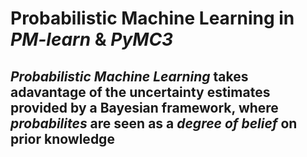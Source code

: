 # Probabilistic Machine Learning in *PM-learn* & *PyMC3*

## *Probabilistic Machine Learning* takes adavantage of the uncertainty estimates provided by a Bayesian framework, where *probabilites* are seen as a *degree of belief* on prior knowledge
